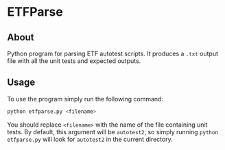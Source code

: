 # ETFParse

## About

Python program for parsing ETF autotest scripts. It produces a `.txt` output file with all the unit tests and expected 
outputs.

## Usage

To use the program simply run the following command:

```bash
python etfparse.py <filename>
```

You should replace `<filename>` with the name of the file containing unit tests. By default, this argument will be 
`autotest2`, so simply running `python etfparse.py` will look for `autotest2` in the current directory.
